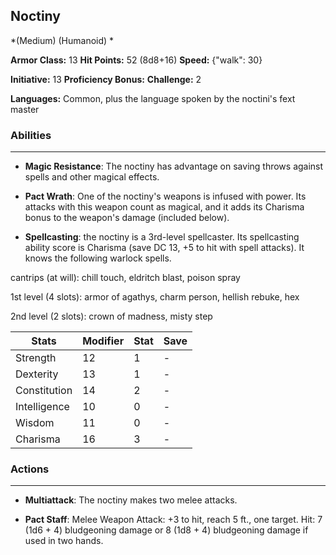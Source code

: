 ## Noctiny
*(Medium) (Humanoid) *

**Armor Class:** 13
**Hit Points:** 52 (8d8+16)
**Speed:** {"walk": 30}

**Initiative:** 13
**Proficiency Bonus:**
**Challenge:** 2

**Languages:** Common, plus the language spoken by the noctini's fext master

### Abilities
 --- 
- **Magic Resistance**: The noctiny has advantage on saving throws against spells and other magical effects.

- **Pact Wrath**: One of the noctiny's weapons is infused with power. Its attacks with this weapon count as magical, and it adds its Charisma bonus to the weapon's damage (included below).

- **Spellcasting**: the noctiny is a 3rd-level spellcaster. Its spellcasting ability score is Charisma (save DC 13, +5 to hit with spell attacks). It knows the following warlock spells.

cantrips (at will): chill touch, eldritch blast, poison spray

1st level (4 slots): armor of agathys, charm person, hellish rebuke, hex

2nd level (2 slots): crown of madness, misty step



| Stats | Modifier | Stat | Save
| ---- | ---- | ---- | ---- |
| Strength | 12 | 1 | - |
| Dexterity | 13 | 1 | - |
| Constitution | 14 | 2 | - |
| Intelligence | 10 | 0 | - |
| Wisdom | 11 | 0 | - |
| Charisma | 16 | 3 | - |

### Actions
 --- 
- **Multiattack**: The noctiny makes two melee attacks.

- **Pact Staff**: Melee Weapon Attack: +3 to hit, reach 5 ft., one target. Hit: 7 (1d6 + 4) bludgeoning damage or 8 (1d8 + 4) bludgeoning damage if used in two hands.

